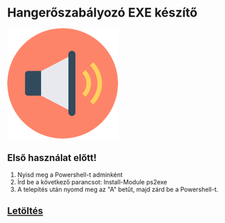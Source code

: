 # Hangerőszabályozó EXE készítő
![Logo](readme_fileok/vol.png)
## Első használat előtt! 

1. Nyisd meg a Powershell-t adminként
2. Írd be a következő parancsot: Install-Module ps2exe
3. A telepítés után nyomd meg az "A" betűt, majd zárd be a Powershell-t.

 ##  [Letöltés](https://github.com/barnibooo/hangeroszabalyzo_exe/raw/main/Hangero_v01.zip) 

